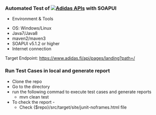 ### Automated Test of [![Adidas APIs]()](https://www.adidas.fi/api) with SOAPUI

- Environment & Tools
 * OS: Windows/Linux
 * Java7/Java8
 * maven2/maven3
 * SOAPUI v5.1.2 or higher 
 * Internet connection

Target Endpoint: https://www.adidas.fi/api/pages/landing?path=/

### Run Test Cases in local and generate report

 * Clone the repo
 * Go to the directory 
 * run the following commad to execute test cases and generate reports
   - mvn clean test
 * To check the report - 
   - Check {$repo}/src/target/site/junit-noframes.html file
